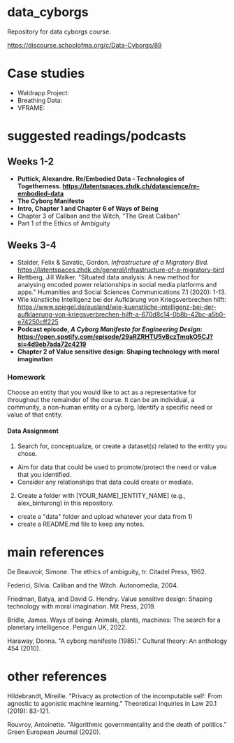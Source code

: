 # data_cyborgs
Repository for data cyborgs course.

https://discourse.schoolofma.org/c/Data-Cyborgs/89

# Case studies
- Waldrapp Project: 
- Breathing Data:
- VFRAME:

# suggested readings/podcasts
## Weeks 1-2
- **Puttick, Alexandre. Re/Embodied Data - Technologies of Togetherness. https://latentspaces.zhdk.ch/datascience/re-embodied-data**
- **The Cyborg Manifesto**
- **Intro, Chapter 1 and Chapter 6 of Ways of Being**
- Chapter 3 of Caliban and the Witch, "The Great Caliban"
- Part 1 of the Ethics of Ambiguity

## Weeks 3-4
- Stalder, Felix & Savatic, Gordon. *Infrastructure of a Migratory Bird.* https://latentspaces.zhdk.ch/general/infrastructure-of-a-migratory-bird
- Rettberg, Jill Walker. "Situated data analysis: A new method for analysing encoded power relationships in social media platforms and apps." Humanities and Social Sciences Communications 7.1 (2020): 1-13.
- Wie künstliche Intelligenz bei der Aufklärung von Kriegsverbrechen hilft: https://www.spiegel.de/ausland/wie-kuenstliche-intelligenz-bei-der-aufklaerung-von-kriegsverbrechen-hilft-a-670d8c14-0b8b-42bc-a5b0-e74250cff225
- **Podcast episode, *A Cyborg Manifesto for Engineering Design*: https://open.spotify.com/episode/29aRZRHTU5vBczTmqkO5CJ?si=4d9eb7ada72c4219**
- **Chapter 2 of Value sensitive design: Shaping technology with moral imagination**

### Homework
Choose an entity that you would like to act as a representative for throughout the remainder of the course. It can be an individual, a community, a non-human entity or a cyborg.
Identify a specific need or value of that entity.
#### Data Assignment
1) Search for, conceptualize, or create a dataset(s) related to the entity you chose.
- Aim for data that could be used to promote/protect the need or value that you identified.
- Consider any relationships that data could create or mediate.
2) Create a folder with [YOUR_NAME]_[ENTITY_NAME] (e.g., alex_binturong) in this repository.
- create a "data" folder and upload whatever your data from 1)
- create a README.md file to keep any notes. 

# main references
De Beauvoir, Simone. The ethics of ambiguity, tr. Citadel Press, 1962.

Federici, Silvia. Caliban and the Witch. Autonomedia, 2004.

Friedman, Batya, and David G. Hendry. Value sensitive design: Shaping technology with moral imagination. Mit Press, 2019.

Bridle, James. Ways of being: Animals, plants, machines: The search for a planetary intelligence. Penguin UK, 2022.

Haraway, Donna. "A cyborg manifesto (1985)." Cultural theory: An anthology 454 (2010).

# other references
Hildebrandt, Mireille. "Privacy as protection of the incomputable self: From agnostic to agonistic machine learning." Theoretical Inquiries in Law 20.1 (2019): 83-121.

Rouvroy, Antoinette. "Algorithmic governmentality and the death of politics." Green European Journal (2020).
